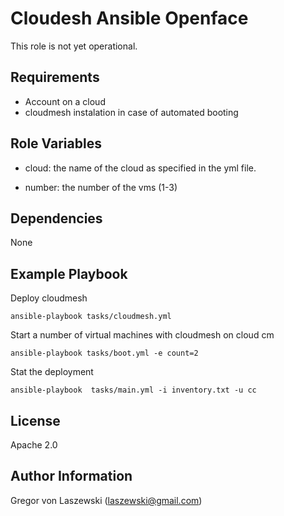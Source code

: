 Cloudesh Ansible Openface
=========================

This role is not yet operational.

Requirements
------------

* Account on a cloud
* cloudmesh instalation in case of automated booting

Role Variables
--------------

* cloud: the name of the cloud as specified in the yml file.

* number: the number of the vms (1-3)

Dependencies
------------

None

Example Playbook
----------------

Deploy cloudmesh

    ansible-playbook tasks/cloudmesh.yml

Start a number of virtual machines with cloudmesh on cloud cm

    ansible-playbook tasks/boot.yml -e count=2

Stat the deployment

    ansible-playbook  tasks/main.yml -i inventory.txt -u cc


License
-------

Apache 2.0

Author Information
------------------

Gregor von Laszewski (laszewski@gmail.com)

